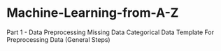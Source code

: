 # Machine-Learning-from-A-Z

  Part 1 - Data Preprocessing
    Missing Data
    Categorical Data
    Template For Preprocessing Data (General Steps)
